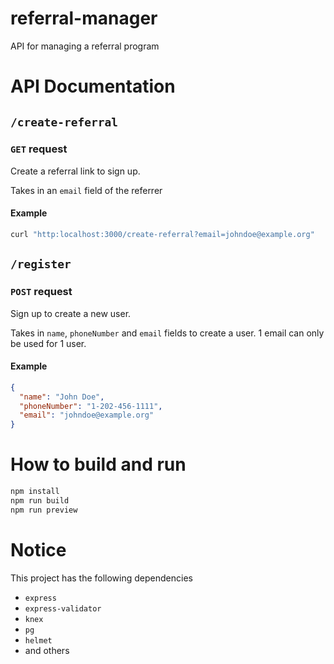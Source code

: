 # referral-manager

API for managing a referral program

# API Documentation

## `/create-referral`

### `GET` request

Create a referral link to sign up.

Takes in an `email` field of the referrer

#### Example

```bash
curl "http:localhost:3000/create-referral?email=johndoe@example.org"
```

## `/register`

### `POST` request

Sign up to create a new user.

Takes in `name`, `phoneNumber` and `email` fields to create a user.
1 email can only be used for 1 user.

#### Example

```json
{
  "name": "John Doe",
  "phoneNumber": "1-202-456-1111",
  "email": "johndoe@example.org"
}
```

# How to build and run

```bash
npm install
npm run build
npm run preview
```

# Notice

This project has the following dependencies

- `express`
- `express-validator`
- `knex`
- `pg`
- `helmet`
- and others
